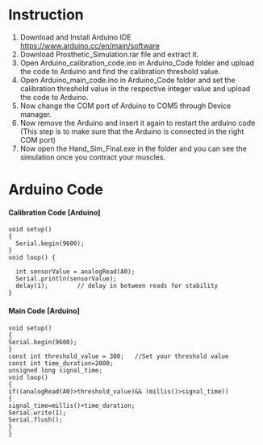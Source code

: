 # Instruction
1. Download and Install Arduino IDE https://www.arduino.cc/en/main/software
2. Download Prosthetic_Simulation.rar file and extract it.
3. Open Arduino_calibration_code.ino in Arduino_Code folder and upload the code to Arduino and find the calibration threshold value.
4. Open Arduino_main_code.ino  in Arduino_Code folder and set the calibration threshold value in the respective integer value and upload the code to Arduino.
5. Now change the COM port of Arduino to COM5 through Device manager. 
6. Now remove the Arduino and insert it again to restart the arduino code (This step is to make sure that the Arduino is connected in the right COM port)
7. Now open the Hand_Sim_Final.exe in the folder and you can see the simulation once you contract your muscles.

# Arduino Code

#### Calibration Code [Arduino]
```
void setup() 
{
  Serial.begin(9600);
}
void loop() {
 
  int sensorValue = analogRead(A0);
  Serial.println(sensorValue);
  delay(1);        // delay in between reads for stability
}
```
#### Main Code [Arduino]
```
void setup() 
{
Serial.begin(9600);
}
const int threshold_value = 300;   //Set your threshold value
const int time_duration=2000;
unsigned long signal_time;
void loop()
{
if((analogRead(A0)>threshold_value)&& (millis()>signal_time))
{
signal_time=millis()+time_duration;
Serial.write(1);
Serial.flush();
}
}
```

